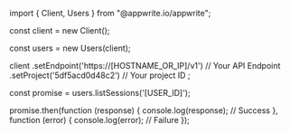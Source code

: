 import { Client, Users } from "@appwrite.io/appwrite";

const client = new Client();

const users = new Users(client);

client
    .setEndpoint('https://[HOSTNAME_OR_IP]/v1') // Your API Endpoint
    .setProject('5df5acd0d48c2') // Your project ID
;

const promise = users.listSessions('[USER_ID]');

promise.then(function (response) {
    console.log(response); // Success
}, function (error) {
    console.log(error); // Failure
});